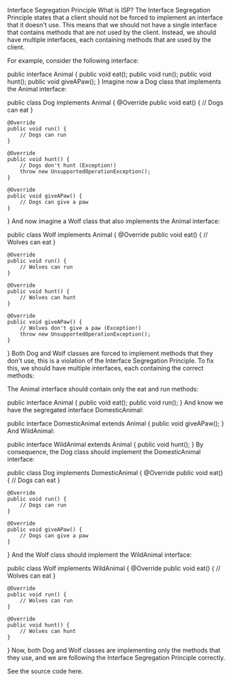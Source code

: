 Interface Segregation Principle
What is ISP?
The Interface Segregation Principle states that a client should not be forced to implement an interface that it doesn't use. This means that we should not have a single interface that contains methods that are not used by the client. Instead, we should have multiple interfaces, each containing methods that are used by the client.

For example, consider the following interface:

public interface Animal {
    public void eat();
    public void run();
    public void hunt();
    public void giveAPaw();
}
Imagine now a Dog class that implements the Animal interface:

public class Dog implements Animal {
    @Override
    public void eat() {
        // Dogs can eat
    }

    @Override
    public void run() {
        // Dogs can run
    }

    @Override
    public void hunt() {
        // Dogs don't hunt (Exception!)
        throw new UnsupportedOperationException();
    }

    @Override
    public void giveAPaw() {
        // Dogs can give a paw
    }
}
And now imagine a Wolf class that also implements the Animal interface:

public class Wolf implements Animal {
    @Override
    public void eat() {
        // Wolves can eat
    }

    @Override
    public void run() {
        // Wolves can run
    }

    @Override
    public void hunt() {
        // Wolves can hunt
    }

    @Override
    public void giveAPaw() {
        // Wolves don't give a paw (Exception!)
        throw new UnsupportedOperationException();
    }
}
Both Dog and Wolf classes are forced to implement methods that they don't use, this is a violation of the Interface Segregation Principle. To fix this, we should have multiple interfaces, each containing the correct methods:

The Animal interface should contain only the eat and run methods:

public interface Animal {
    public void eat();
    public void run();
}
And know we have the segregated interface DomesticAnimal:

public interface DomesticAnimal extends Animal {
    public void giveAPaw();
}
And WildAnimal:

public interface WildAnimal extends Animal {
    public void hunt();
}
By consequence, the Dog class should implement the DomesticAnimal interface:

public class Dog implements DomesticAnimal {
    @Override
    public void eat() {
        // Dogs can eat
    }

    @Override
    public void run() {
        // Dogs can run
    }

    @Override
    public void giveAPaw() {
        // Dogs can give a paw
    }
}
And the Wolf class should implement the WildAnimal interface:

public class Wolf implements WildAnimal {
    @Override
    public void eat() {
        // Wolves can eat
    }

    @Override
    public void run() {
        // Wolves can run
    }

    @Override
    public void hunt() {
        // Wolves can hunt
    }
}
Now, both Dog and Wolf classes are implementing only the methods that they use, and we are following the Interface Segregation Principle correctly.

See the source code here.
